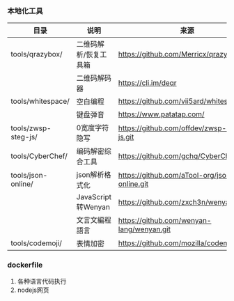 ### 本地化工具

| 目录                | 说明                  | 来源                                         |
| ------------------- | --------------------- | -------------------------------------------- |
| tools/qrazybox/     | 二维码解析/恢复工具箱 | https://github.com/Merricx/qrazybox.git      |
|                     | 二维码解码器          | https://cli.im/deqr                          |
| tools/whitespace/   | 空白编程              | https://github.com/vii5ard/whitespace.git    |
|                     | 键盘弹音              | https://www.patatap.com/                     |
| tools/zwsp-steg-js/ | 0宽度字符隐写         | https://github.com/offdev/zwsp-steg-js.git   |
| tools/CyberChef/    | 编码解密综合工具      | https://github.com/gchq/CyberChef.git        |
| tools/json-online/  | json解析格式化        | https://github.com/aTool-org/json-online.git |
|                     | JavaScript转Wenyan    | https://github.com/zxch3n/wenyanizer.git     |
|                     | 文言文編程語言        | https://github.com/wenyan-lang/wenyan.git    |
| tools/codemoji/     | 表情加密              | https://github.com/mozilla/codemoji.git      |

### dockerfile

1. 各种语言代码执行
2. nodejs网页